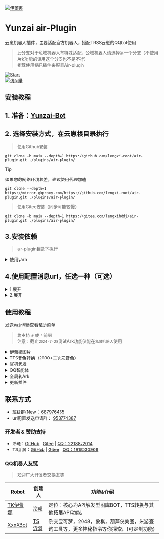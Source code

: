 
[![伊蕾娜](https://gd-hbimg.huaban.com/376b918e109d20d83556a9d76c7b2e91dbfede1dd3d24-Tkqbpl)](https://github.com/lengxi-root/air-plugin)

# Yunzai air-Plugin

云崽机器人插件，主要适配官方机器人，搭配TRSS云崽的QQbot使用

> 此分支对于私域机器人有特殊适配，公域机器人请选择另一个分支（不使用Ark功能的话用这个分支也不是不行）   
> 推荐使用锅巴插件来配置Air-plugin

[![Stars](https://img.shields.io/github/stars/lengxi-root/air-plugin?color=yellow&label=收藏)](../../stargazers)  
[![访问量](https://moe-counter.glitch.me/get/@lengxi-root-air-plugin?theme=rule34)](https://github.com/lengxi-root/air-plugin)

</div>

## 安装教程

## 1. 准备：[Yunzai-Bot](https://github.com/TimeRainStarSky/Yunzai)

## 2. 选择安装方式，在云崽根目录执行

> 使用Github安装
```
git clone -b main --depth=1 https://github.com/lengxi-root/air-plugin.git ./plugins/air-plugin/
```

> [!tip]
> 如果您的网络环境较差，建议使用代理加速
> ```
> git clone --depth=1 https://mirror.ghproxy.com/https://github.com/lengxi-root/air-plugin.git ./plugins/air-plugin/
> ```

> 使用Gitee安装（同步可能较慢）
```
git clone -b main --depth=1 https://gitee.com/lengxihddj/air-plugin.git ./plugins/air-plugin/
```

## 3.安装依赖

> air-plugin目录下执行

<details><summary>使用yarn</summary>

> 不推荐npm，pnpm！

```
# 安装yarn，已安装可跳过
pnpm add yarn
```
```
pnpm yarn
```
</details>

## 4.使用配置消息url，任选一种（可选）

<details><summary>1.展开</summary>
<br>
  
请进入群聊953774387 发送下方消息 appid换成自己机器人的appid
```
#校验appid
```

进行创建你机器人appid的校验文件，进入机器人后台把
```
vst.qqmsg.cn/url
```
输入进 消息url配置 然后在锅巴设置里 把下面内容输入到 消息url配置
```
https://vst.qqmsg.cn/url?url=
```

</details>
<details><summary>2.展开</summary>
<br>
  
注意：需要备案域名和ssl证书<br>
进入库内 main/php/ 将url整体放到网站根目录
先把校验文件下载到网站根目录，然后将你的域名网站添加到
```
QQ开放平台-机器人-开发设置-消息url配置
```
然后将你的网站按下方加入到消息url配置中，
```
你的网站域名/url
```

进锅巴添加把你的网站添加到消息url配置中
```
https://你的网站域名/url?url=
```

</details>


## 使用教程

发送`#air帮助`查看帮助菜单

> 均支持 `#` 或 `/` 前缀  
> 注意：截止`2024-7-28`测试Ark功能仅能在`私域机器人`使用

<details><summary>伊蕾娜图片</summary>

- `#随机伊蕾娜`

[![伊蕾娜](https://gd-hbimg.huaban.com/4c3605aac02da41f1dcb4553b815f421f6854eafc0cab-oRwyzu)](https://github.com/lengxi-root/air-plugin)

- `#今日伊蕾娜`

[![伊蕾娜](https://gd-hbimg.huaban.com/b2ff276348b68e0ed02241955131d34fd87978c173741-1IVYXz)](https://github.com/lengxi-root/air-plugin)

- `#表情伊蕾娜`

[![伊蕾娜](https://gd-hbimg.huaban.com/bf14ef2e02c8c14adb5f19d6a0073e9c3c9814eb95df9-LqnarO)](https://github.com/lengxi-root/air-plugin)

</details>
<details><summary>TTS音色转换（2000+二次元音色）</summary>
  
- 发送air菜单查看指令
 </details>
<details><summary>官机代发</summary>
  
- 使用锅巴插件配置 官机代发 相关设置即可
- 使用数据账号接收消息并使用官方机器人发送消息
- 免去频繁艾特官方机器人的步骤
- 第一版，有不少bug，严重恶性bug及时停止插件并进群反馈
> 在Ark白名单内加入数据账号QQ即可使用Ark代发
[![伊蕾娜](https://gd-hbimg.huaban.com/8e68ecad9047f2c8a4a20926dd19fcac59016b779b42-1jnULH)](https://github.com/lengxi-root/air-plugin)

 </details>
<details><summary>QQ智能体</summary>

- chat功能需要在[腾讯元器](https://yuanqi.tencent.com/)申请智能体
- 按照调用示例所给的东西填入config
- "user_id: 智能体用户id，在调用示例里面查看user_id"
- "appid: 智能体id, token: 智能体token"
- #CE + `问题`

[![伊蕾娜](https://gd-hbimg.huaban.com/491c06d1eac04b4a4e991bc8856ed7d1b40213ce51cad-KqdVKB)](https://github.com/lengxi-root/air-plugin)

</details>

<details><summary>全局转Ark</summary>  


### 将云崽发送的消息转换为特定Ark再发送
  
| 原内容 | 转换后 |
| - | - |
| 纯文本 | 文本卡片 |
| 带链接文本 | 文本链接卡片 |
| 图片 | 大图卡片 |

###### 正确配置消息url以体验完整版，否则无法发送包含链接的消息  

> 使用锅巴配置-推荐

- 在锅巴插件配置页面找到`air插件`
- 打开`全局转Ark`
- 添加`Ark白名单`，填写BotQQ号

> 手动配置

- 在插件目录找到`config/air.config.yaml`使用文本编辑器打开
- 添加以下内容  

```

msgReset: true
Ark_users:
  - 123456789

```

</details>

<details><summary>更新插件</summary>

- `#air(强制)更新`
- `#air版本`

</details>

## 联系方式

- 班级群(New： [687976465](https://qm.qq.com/q/PCWuy2zV6u)
- url配置发送申请群： [953774387](https://qm.qq.com/q/U0aaXRCzce)

### 开发者 & 赞助支持

- 冷曦：[GitHub](https://github.com/lengxi-root) | [Gitee](https://gitee.com/lengxihddj) |  [QQ：2218872014](https://qm.qq.com/q/44OFS6WBKM)
- TS沂沨：[GitHub](https://github.com/Ts-yf) | [Gitee](https://gitee.com/Ts-yf) |  [QQ：1918530969](https://qm.qq.com/q/l7nDOOUQL)


### QQ机器人友链
>  欢迎广大开发者交换友链  

| Robot | 创建人 | 功能&介绍 |
| - | - | - |
| [TK伊蕾娜](https://qun.qq.com/qunpro/robot/qunshare?biz_type=1&robot_uin=3889045760) | [冷曦](https://qm.qq.com/q/44OFS6WBKM) | 定位：核心为API触发型图库BOT，TTS转换与其他拓展API功能。 |
| [XxxXBot](https://qun.qq.com/qunpro/robot/qunshare?biz_type=1&robot_uin=3889042293) | [TS沂沨](https://qm.qq.com/q/l7nDOOUQL) | 杂交宝可梦，2048，象棋，葫芦侠美图，米游查询工具等，更多神秘指令等你探索。(可定制功能) |
